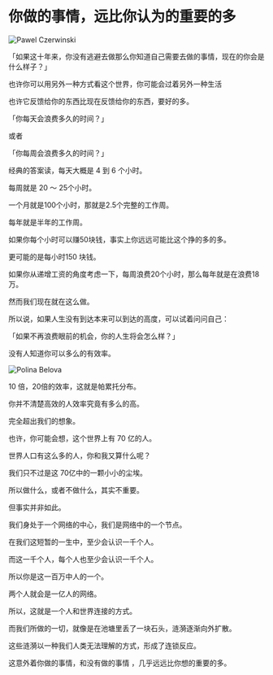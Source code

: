 # 你做的事情，远比你认为的重要的多

![](https://images.unsplash.com/photo-1638263086646-ef4566e1a511?crop=entropy&cs=tinysrgb&fit=max&fm=jpg&ixid=Mnw5MDg0MHwwfDF8YWxsfDIwfHx8fHx8Mnx8MTYzODI3NzQyMQ&ixlib=rb-1.2.1&q=80&w=1080 "Pawel Czerwinski")

「如果这十年来，你没有逃避去做那么你知道自己需要去做的事情，现在的你会是什么样子？」

也许你可以用另外一种方式看这个世界，你可能会过着另外一种生活

也许它反馈给你的东西比现在反馈给你的东西，要好的多。

「你每天会浪费多久的时间？」

或者

「你每周会浪费多久的时间？」

经典的答案读，每天大概是 4 到 6 个小时。

每周就是 20 ～ 25个小时。

一个月就是100个小时，那就是2.5个完整的工作周。

每年就是半年的工作周。

如果你每个小时可以赚50块钱，事实上你远远可能比这个挣的多的多。

更可能的是每小时150 块钱。

如果你从递增工资的角度考虑一下，每周浪费20个小时，那么每年就是在浪费18万。

然而我们现在就在这么做。

所以说，如果人生没有到达本来可以到达的高度，可以试着问问自己：

「如果不再浪费眼前的机会，你的人生将会怎么样？」

没有人知道你可以多么的有效率。

![](https://images.unsplash.com/photo-1638254546070-71e6f5acbfc8?crop=entropy&cs=tinysrgb&fit=max&fm=jpg&ixid=Mnw5MDg0MHwwfDF8YWxsfDE3fHx8fHx8Mnx8MTYzODI3NzQyMQ&ixlib=rb-1.2.1&q=80&w=1080 "Polina Belova")

10 倍，20倍的效率，这就是帕累托分布。

你并不清楚高效的人效率究竟有多么的高。

完全超出我们的想象。

也许，你可能会想，这个世界上有 70 亿的人。 

世界人口有这么多的人，你和我又算什么呢？

我们只不过是这 70亿中的一颗小小的尘埃。

所以做什么，或者不做什么，其实不重要。

但事实并非如此。

我们身处于一个网络的中心，我们是网络中的一个节点。

在我们这短暂的一生中，至少会认识一千个人。

而这一千个人，每个人也至少会认识一千个人。

所以你是这一百万中人的一个。

两个人就会是一亿人的网络。

所以，这就是一个人和世界连接的方式。

而我们所做的一切，就像是在池塘里丢了一块石头，涟漪逐渐向外扩散。

这些涟漪以一种我们人类无法理解的方式，形成了连锁反应。

这意外着你做的事情，和没有做的事情 ，几乎远远比你想的重要的多。


